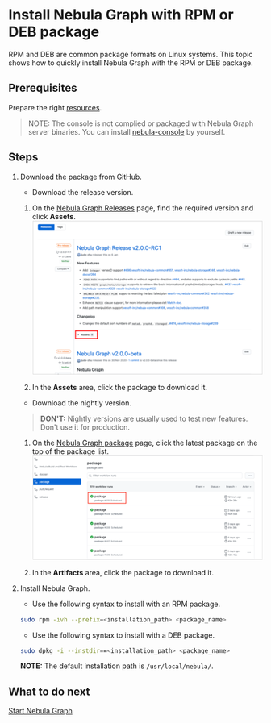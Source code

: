 # Install Nebula Graph with RPM or DEB package

RPM and DEB are common package formats on Linux systems. This topic shows how to quickly install Nebula Graph with the RPM or DEB package.

## Prerequisites

Prepare the right [resources](../1.resource-preparations.md).

> NOTE: The console is not complied or packaged with Nebula Graph server binaries. You can install [nebula-console](https://github.com/vesoft-inc/nebula-console) by yourself.

## Steps

1. Download the package from GitHub.

    * Download the release version.
    1. On the [Nebula Graph Releases](https://github.com/vesoft-inc/nebula-graph/releases) page, find the required version and click **Assets**.
    ![Select a Nebula Graph release version](https://github.com/vesoft-inc/nebula-docs/blob/master/docs-2.0/figs/4.deployment-and-installation/2.complie-and-install-nebula-graph/2.install-nebula-graph-by-rpm-or-deb/releases-page.png?raw=true)

    2. In the **Assets** area, click the package to download it.

    * Download the nightly version.
    > **DON'T:** Nightly versions are usually used to test new features. Don't use it for production.

    1. On the [Nebula Graph package](https://github.com/vesoft-inc/nebula/actions/workflows/package.yaml) page, click the latest package on the top of the package list.
    ![Select a Nebula Graph nightly version](https://github.com/vesoft-inc/nebula-docs/blob/master/docs-2.0/figs/4.deployment-and-installation/2.complie-and-install-nebula-graph/2.install-nebula-graph-by-rpm-or-deb/nightly-page.png?raw=true)

    2. In the **Artifacts** area, click the package to download it.

2. Install Nebula Graph.

    * Use the following syntax to install with an RPM package.

    ```bash
    sudo rpm -ivh --prefix=<installation_path> <package_name>
    ```

    * Use the following syntax to install with a DEB package.

    ```bash
    sudo dpkg -i --instdir==<installation_path> <package_name>
    ```

    **NOTE:** The default installation path is `/usr/local/nebula/`.

## What to do next

[Start Nebula Graph](../../2.quick-start/5.start-stop-service.md#start_nebula_graph)
